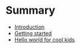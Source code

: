 # Summary

* [Introduction](README.md)
* [Getting started](docs/getting-started.md)
* [Hello world for cool kids](docs/hello-world.md)

